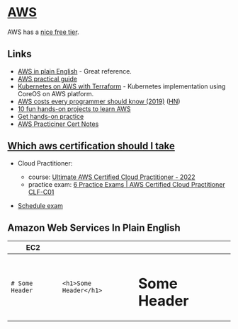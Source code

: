 # [AWS](https://aws.amazon.com/)

AWS has a [nice free tier](https://aws.amazon.com/free/).

## Links

- [AWS in plain English](https://www.expeditedssl.com/aws-in-plain-english) - Great reference.
- [AWS practical guide](https://github.com/open-guides/og-aws)
- [Kubernetes on AWS with Terraform](https://github.com/xuwang/kube-aws-terraform) - Kubernetes implementation using CoreOS on AWS platform.
- [AWS costs every programmer should know (2019)](https://david-codes.hatanian.com/2019/06/09/aws-costs-every-programmer-should-now.html) ([HN](https://news.ycombinator.com/item?id=20138409))
- [10 fun hands-on projects to learn AWS](https://acloudguru.com/blog/engineering/10-fun-hands-on-projects-to-learn-aws)
- [Get hands-on practice](https://deloittedevelopment.udemy.com/labs/listing/)
- [AWS Practiciner Cert Notes](https://github.com/Furkan-Gulsen/aws-certified-cloud-practitioner-certification-my-notes)

## [Which aws certification should I take](https://acloudguru.com/blog/engineering/which-aws-certification-should-i-take#h-are-aws-certifications-worth-it-in-2022)

- Cloud Practitioner:
    - course: [Ultimate AWS Certified Cloud Practitioner - 2022](https://www.udemy.com/course/aws-certified-cloud-practitioner-new/)
    - practice exam: [6 Practice Exams | AWS Certified Cloud Practitioner CLF-C01](https://www.udemy.com/course/practice-exams-aws-certified-cloud-practitioner/)

- [Schedule exam](https://aws.amazon.com/certification/)

## Amazon Web Services In Plain English

| EC2 | |  |
| -- | -- | -- |
| `# Some Header` | `<h1>Some Header</h1>` | <h1>Some Header</h1> |



